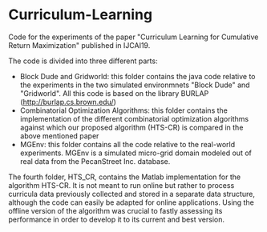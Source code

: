 # Curriculum-Learning
Code for the experiments of the paper "Curriculum Learning for Cumulative Return Maximization" published in IJCAI19.

The code is divided into three different parts:
- Block Dude and Gridworld: this folder contains the java code relative to the experiments in the two simulated environmnets "Block Dude" and "Gridworld". All this code is based on the library BURLAP (http://burlap.cs.brown.edu/)
- Combinatorial Optimization Algorithms: this folder contains the implementation of the different combinatorial optimization algorithms against which our proposed algorithm (HTS-CR) is compared in the above mentioned paper
- MGEnv: this folder contains all the code relative to the real-world experiments. MGEnv is a simulated micro-grid domain modeled out of real data from the PecanStreet Inc. database.

The fourth folder, HTS_CR, contains the Matlab implementation for the algorithm HTS-CR. It is not meant to run online but rather to process curricula data previously collected and stored in a separate data structure, although the code can easily be adapted for online applications. Using the offline version of the algorithm was crucial to fastly assessing its performance in order to develop it to its current and best version.
